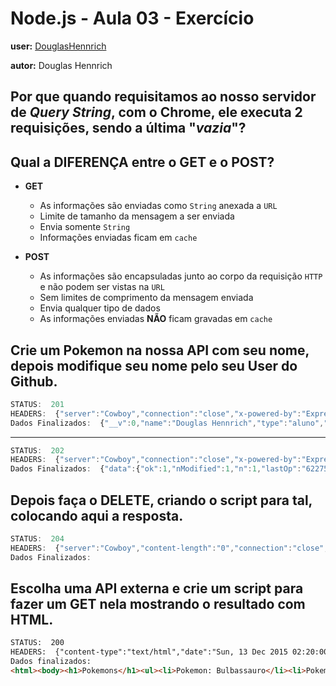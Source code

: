 # Node.js - Aula 03 - Exercício
**user:** [DouglasHennrich](https://github.com/DouglasHennrich)

**autor:** Douglas Hennrich

## Por que quando requisitamos ao nosso servidor de *Query String*, **com o Chrome**, ele executa 2 requisições, sendo a última "*vazia*"?


## Qual a DIFERENÇA entre o GET e o POST?
* **GET**
  - As informações são enviadas como `String` anexada a `URL`
  - Limite de tamanho da mensagem a ser enviada
  - Envia somente `String`
  - Informações enviadas ficam em `cache`

* **POST**
  - As informações são encapsuladas junto ao corpo da requisição `HTTP` e não podem ser vistas na `URL`
  - Sem limites de comprimento da mensagem enviada
  - Envia qualquer tipo de dados
  - As informações enviadas **NÃO** ficam gravadas em `cache`


## Crie um Pokemon na nossa API com seu nome, depois modifique seu nome pelo seu User do Github.
```js
STATUS:  201
HEADERS:  {"server":"Cowboy","connection":"close","x-powered-by":"Express","access-control-allow-origin":"*","content-type":"application/json; charset=utf-8","content-length":"83","etag":"W/\"53-NXiCwjw6In/DOcTmzTUjpQ\"","date":"Sun, 13 Dec 2015 01:59:39 GMT","via":"1.1 vegur"}
Dados Finalizados:  {"__v":0,"name":"Douglas Hennrich","type":"aluno","_id":"566cd10b25ff7511008dcfd2"}
```
---
```js
STATUS:  202
HEADERS:  {"server":"Cowboy","connection":"close","x-powered-by":"Express","access-control-allow-origin":"*","content-type":"application/json; charset=utf-8","content-length":"108","etag":"W/\"6c-aCp4f3tJR0UHoIZ68ib41w\"","date":"Sun, 13 Dec 2015 02:00:48 GMT","via":"1.1 vegur"}
Dados Finalizados:  {"data":{"ok":1,"nModified":1,"n":1,"lastOp":"6227582526274142209","electionId":"565e25d106dca622271891c4"}}
```

## **Depois faça o DELETE**, criando o script para tal, colocando aqui a resposta.
```js
STATUS:  204
HEADERS:  {"server":"Cowboy","content-length":"0","connection":"close","x-powered-by":"Express","access-control-allow-origin":"*","date":"Sun, 13 Dec 2015 02:02:28 GMT","via":"1.1 vegur"}
Dados Finalizados:  

```

## Escolha uma **API externa** e crie um script para fazer um GET nela **mostrando o resultado com HTML**.
```html
STATUS:  200
HEADERS:  {"content-type":"text/html","date":"Sun, 13 Dec 2015 02:20:00 GMT","connection":"close","transfer-encoding":"chunked"}
Dados finalizados:
<html><body><h1>Pokemons</h1><ul><li>Pokemon: Bulbassauro</li><li>Pokemon: Charmander</li><li>Pokemon: Squirtle</li><li>Pokemon: Pikachu</li></ul></body></html>
```
